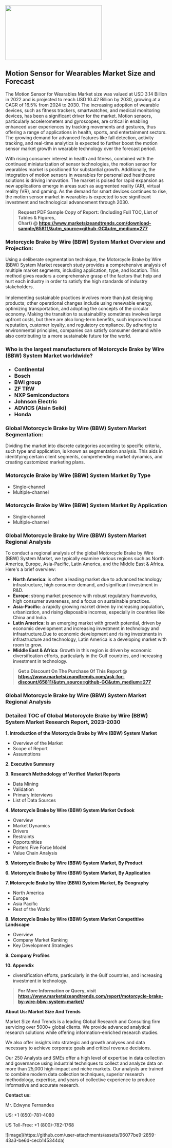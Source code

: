 <p><img class="alignnone size-medium wp-image-20088" src="https://ffe5etoiles.com/wp-content/uploads/2024/12/MST1-300x171.png" alt="" width="300" height="171" /></p><h2>Motion Sensor for Wearables Market Size and Forecast</h2><p>The Motion Sensor for Wearables Market size was valued at USD 3.14 Billion in 2022 and is projected to reach USD 10.42 Billion by 2030, growing at a CAGR of 16.5% from 2024 to 2030. The increasing adoption of wearable devices, such as fitness trackers, smartwatches, and medical monitoring devices, has been a significant driver for the market. Motion sensors, particularly accelerometers and gyroscopes, are critical in enabling enhanced user experiences by tracking movements and gestures, thus offering a range of applications in health, sports, and entertainment sectors. The growing demand for advanced features like fall detection, activity tracking, and real-time analytics is expected to further boost the motion sensor market growth in wearable technology over the forecast period.</p><p>With rising consumer interest in health and fitness, combined with the continued miniaturization of sensor technologies, the motion sensor for wearables market is positioned for substantial growth. Additionally, the integration of motion sensors in wearables for personalized healthcare solutions is driving innovation. The market is poised for rapid expansion as new applications emerge in areas such as augmented reality (AR), virtual reality (VR), and gaming. As the demand for smart devices continues to rise, the motion sensor market in wearables is expected to see significant investment and technological advancement through 2030.</p></p><blockquote id="" class=""><strong>Request PDF Sample Copy of Report: (Including Full TOC, List of Tables &amp; Figures, Chart)&nbsp;@&nbsp;<strong><a href="https://www.marketsizeandtrends.com/download-sample/65811/&utm_source=github-GC&utm_medium=277" target="_blank">https://www.marketsizeandtrends.com/download-sample/65811/&utm_source=github-GC&utm_medium=277</a></strong></strong></blockquote><h3 id="" class="">Motorcycle Brake by Wire (BBW) System Market&nbsp;Overview and Projection:</h3><p id="" class="">Using a deliberate segmentation technique, the Motorcycle Brake by Wire (BBW) System Market research study provides a comprehensive analysis of multiple market segments, including application, type, and location. This method gives readers a comprehensive grasp of the factors that help and hurt each industry in order to satisfy the high standards of industry stakeholders. <br /> <br />Implementing sustainable practices involves more than just designing products; other operational changes include using renewable energy, optimizing transportation, and adopting the concepts of the circular economy. Making the transition to sustainability sometimes involves large upfront costs, but there are also long-term benefits, such improved brand reputation, customer loyalty, and regulatory compliance. By adhering to environmental principles, companies can satisfy consumer demand while also contributing to a more sustainable future for the world.</p><h3 id="" class="">Who is the largest manufacturers of&nbsp;Motorcycle Brake by Wire (BBW) System Market worldwide?</h3><h3 class=""><p><ul><li>Continental </li><li> Bosch </li><li> BWI group </li><li> ZF TRW </li><li> NXP Semiconductors </li><li> Johnson Electric </li><li> ADVICS (Aisin Seiki) </li><li> Honda</li></ul></p></h3><h3 id="" class="">Global&nbsp;Motorcycle Brake by Wire (BBW) System Market Segmentation:</h3><p id="" class="">Dividing the market into discrete categories according to specific criteria, such type and application, is known as segmentation analysis. This aids in identifying certain client segments, comprehending market dynamics, and creating customized marketing plans.</p><h3 id="" class="">Motorcycle Brake by Wire (BBW) System Market&nbsp;By Type</h3><p><p><ul><li>Single-channel </li><li> Multiple-channel</p></li></ul></p></p><h3 id="" class="">Motorcycle Brake by Wire (BBW) System Market&nbsp;By Application</h3><p class=""><p><ul><li>Single-channel </li><li> Multiple-channel</li></ul></p></p><h3 id="" class="">Global Motorcycle Brake by Wire (BBW) System Market Regional Analysis</h3><p id="" class="">To conduct a regional analysis of the global Motorcycle Brake by Wire (BBW) System Market, we typically examine various regions such as North America, Europe, Asia-Pacific, Latin America, and the Middle East &amp; Africa. Here's a brief overview:</p><ul><li><strong>North America</strong>: is often a leading market due to advanced technology infrastructure, high consumer demand, and significant investment in R&amp;D.</li><li><strong>Europe</strong>: strong market presence with robust regulatory frameworks, high consumer awareness, and a focus on sustainable practices.</li><li><strong>Asia-Pacific</strong>: a rapidly growing market driven by increasing population, urbanization, and rising disposable incomes, especially in countries like China and India.</li><li><strong>Latin America</strong>: is an emerging market with growth potential, driven by economic development and increasing investment in technology and infrastructure.Due to economic development and rising investments in infrastructure and technology, Latin America is a developing market with room to grow.</li><li><strong>Middle East &amp; Africa</strong>: Growth in this region is driven by economic diversification efforts, particularly in the Gulf countries, and increasing investment in technology.</li></ul><blockquote id="" class=""><strong>Get a Discount On The Purchase Of This Report @ <strong><a href="https://www.marketsizeandtrends.com/ask-for-discount/65811/&utm_source=github-GC&utm_medium=277" target="_blank">https://www.marketsizeandtrends.com/ask-for-discount/65811/&utm_source=github-GC&utm_medium=277</a></strong></strong></blockquote><h3 id="" class="">Global Motorcycle Brake by Wire (BBW) System Market Regional Analysis</h3><h3 id="" class="">Detailed TOC of Global Motorcycle Brake by Wire (BBW) System Market Research Report, 2023-2030</h3><p id="" class=""><strong>1. Introduction of the Motorcycle Brake by Wire (BBW) System Market</strong></p><ul><li>Overview of the Market</li><li>Scope of Report</li><li>Assumptions</li></ul><p id="" class=""><strong>2. Executive Summary</strong></p><p id="" class=""><strong>3. Research Methodology of Verified Market Reports</strong></p><ul><li>Data Mining</li><li>Validation</li><li>Primary Interviews</li><li>List of Data Sources</li></ul><p id="" class=""><strong>4. Motorcycle Brake by Wire (BBW) System Market Outlook</strong></p><ul><li>Overview</li><li>Market Dynamics</li><li>Drivers</li><li>Restraints</li><li>Opportunities</li><li>Porters Five Force Model</li><li>Value Chain Analysis</li></ul><p id="" class=""><strong>5. Motorcycle Brake by Wire (BBW) System Market, By Product</strong></p><p id="" class=""><strong>6. Motorcycle Brake by Wire (BBW) System Market, By Application</strong></p><p id="" class=""><strong>7. Motorcycle Brake by Wire (BBW) System Market, By Geography</strong></p><ul><li>North America</li><li>Europe</li><li>Asia Pacific</li><li>Rest of the World</li></ul><p id="" class=""><strong>8. Motorcycle Brake by Wire (BBW) System Market Competitive Landscape</strong></p><ul><li>Overview</li><li>Company Market Ranking</li><li>Key Development Strategies</li></ul><p id="" class=""><strong>9. Company Profiles</strong></p><p id="" class=""><strong>10. Appendix</strong></p><ul><li>diversification efforts, particularly in the Gulf countries, and increasing investment in technology.</li></ul><blockquote id="" class=""><strong>For More Information or Query, visit <strong><strong><a href="https://www.marketsizeandtrends.com/report/motorcycle-brake-by-wire-bbw-system-market/" target="_blank">https://www.marketsizeandtrends.com/report/motorcycle-brake-by-wire-bbw-system-market/</a></strong></strong></strong></blockquote><p id="" class=""><strong>About Us: Market Size And Trends</strong></p><p id="" class="">Market Size And Trends is a leading Global Research and Consulting firm servicing over 5000+ global clients. We provide advanced analytical research solutions while offering information-enriched research studies.</p><p id="" class="">We also offer insights into strategic and growth analyses and data necessary to achieve corporate goals and critical revenue decisions.</p><p id="" class="">Our 250 Analysts and SMEs offer a high level of expertise in data collection and governance using industrial techniques to collect and analyze data on more than 25,000 high-impact and niche markets. Our analysts are trained to combine modern data collection techniques, superior research methodology, expertise, and years of collective experience to produce informative and accurate research.</p><p id="" class=""><strong>Contact us:</strong></p><p id="" class="">Mr. Edwyne Fernandes</p><p id="" class="">US: +1 (650)-781-4080</p><p id="" class="">US Toll-Free: +1 (800)-782-1768</p>
![image](https://github.com/user-attachments/assets/96077be9-2859-43a3-be6d-cecb145344da)
